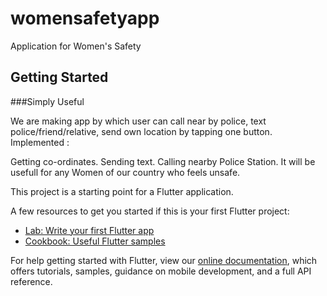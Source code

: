 # womensafetyapp

Application for Women&#x27;s Safety

## Getting Started

###Simply Useful

We are making app by which user can call near by police, text police/friend/relative, send own location by tapping one button. Implemented :

Getting co-ordinates.
Sending text.
Calling nearby Police Station.
It will be usefull for any Women of our country who feels unsafe.



This project is a starting point for a Flutter application.

A few resources to get you started if this is your first Flutter project:

- [Lab: Write your first Flutter app](https://flutter.dev/docs/get-started/codelab)
- [Cookbook: Useful Flutter samples](https://flutter.dev/docs/cookbook)

For help getting started with Flutter, view our
[online documentation](https://flutter.dev/docs), which offers tutorials,
samples, guidance on mobile development, and a full API reference.
